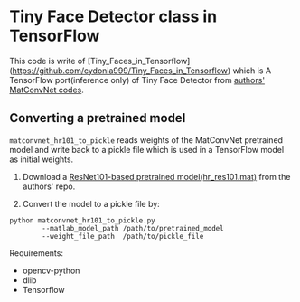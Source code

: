 # Tiny Face Detector class in TensorFlow
 This code is write of [Tiny_Faces_in_Tensorflow] (https://github.com/cydonia999/Tiny_Faces_in_Tensorflow) which is
 A TensorFlow port(inference only) of Tiny Face Detector from [authors' MatConvNet codes](https://github.com/peiyunh/tiny).


## Converting a pretrained model

`matconvnet_hr101_to_pickle` reads weights of the MatConvNet pretrained model and
write back to a pickle file which is used in a TensorFlow model as initial weights.

1. Download a [ResNet101-based pretrained model(hr_res101.mat)](https://www.cs.cmu.edu/%7Epeiyunh/tiny/hr_res101.mat)
from the authors' repo.

2. Convert the model to a pickle file by:
```
python matconvnet_hr101_to_pickle.py
        --matlab_model_path /path/to/pretrained_model
        --weight_file_path  /path/to/pickle_file
```


Requirements:
- opencv-python
- dlib
- Tensorflow

